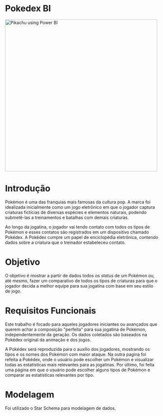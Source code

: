 # Pokedex BI

<img src="https://i.imgur.com/4yRscOZ.png" alt="Pikachu using Power BI" width="500"/>

# Introdução
<p> Pokémon é uma das franquias mais famosas da cultura pop. A marca foi idealizada inicialmente como um jogo eletrônico em que o jogador captura criaturas fictícias de diversas espécies e elementos naturais, podendo submetê-las a treinamentos e batalhas com demais criaturas.</p>
<p> Ao longo da jogatina, o jogador vai tendo contato com todos os tipos de Pokémon e esses contatos são registrados em um dispositivo chamado Pokédex. A Pokédex cumpre um papel de enciclopédia eletrônica, contendo dados sobre a criatura que o treinador estabeleceu contato.</p>

# Objetivo
<p> O objetivo é mostrar a partir de dados todos os <i>status</i> de um Pokémon ou, até mesmo, fazer um comparativo de todos os tipos de criaturas para que o jogador decida a melhor equipe para sua jogatina com base em seu estilo de jogo.</p>

# Requisitos Funcionais
<p> Este trabalho é focado para aqueles jogadores iniciantes ou avançados que querem achar a composição "perfeita" para sua jogatina de Pokémon, independentemente da geração. Os  dados coletados são baseados na Pokédex original da animação e dos jogos.</p>
<p> A Pokédex será reproduzida para o auxílio dos jogadores, mostrando os tipos e os nomes dos Pokémon com maior ataque. Na outra pagina foi refeita a Pokédex, onde o usuário pode escolher um Pokémon e visualizar todas as estatísticas mais relevantes para as jogatinas. Por último, foi feita uma página em que o usuário pode escolher alguns tipos de Pokémon e comparar as estatísticas relevantes por tipo.</p>

# Modelagem
Foi utilizado o Star Schema para modelagem de dados.
